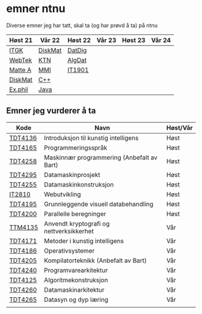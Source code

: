 # emner ntnu

Diverse emner jeg har tatt, skal ta (og har prøvd å ta) på ntnu

| Høst 21                     | Vår 22                    | Høst 22    | Vår 23 | Høst 23 | Vår 24 |
| --------------------------- | ------------------------- | ---------- | ------ | ------- | ------ |
| [ITGK](TDT4109-ITGK/)       | [DiskMat](MA0301-DiskMat) | [DatDig]() |        |         |        |
| [WebTek](IT2805-Webtek/)    | [KTN](TTM4100-KTN)        | [AlgDat]() |        |         |        |
| [Matte A](MA0001-MatteA/)   | [MMI](TDT4180-MMI)        | [IT1901]() |        |         |        |
| [DiskMat](TMA4140-DiskMat/) | [C++](TDT4102-C++)        |            |        |         |        |
| [Ex.phil](EXPH0300-ExPhil/) | [Java](TDT4100-Java)      |            |        |         |        |

## Emner jeg vurderer å ta


| Kode                                                  | Navn                                      | Høst/Vår |
| ----------------------------------------------------- | ----------------------------------------- | -------- |
| [TDT4136](https://www.ntnu.no/studier/emner/TDT4136/) | Introduksjon til kunstig intelligens      | Høst     |
| [TDT4165](https://www.ntnu.no/studier/emner/TDT4165/) | Programmeringsspråk                       | Høst     |
| [TDT4258](https://www.ntnu.no/studier/emner/TDT4258/) | Maskinnær programmering (Anbefalt av Bart)| Høst     |
| [TDT4295](https://www.ntnu.no/studier/emner/TDT4295/) | Datamaskinprosjekt                        | Høst     |
| [TDT4255](https://www.ntnu.no/studier/emner/TDT4255/) | Datamaskinkonstruksjon                    | Høst     |
| [IT2810](https://www.ntnu.no/studier/emner/IT2810)    | Webutvikling                              | Høst     |
| [TDT4195](https://www.ntnu.no/studier/emner/TDT4195/) | Grunnleggende visuell databehandling      | Høst     |
| [TDT4200](https://www.ntnu.no/studier/emner/TDT4200/) | Parallelle beregninger                    | Høst     |
| [TTM4135](https://www.ntnu.no/studier/emner/TTM4135/) | Anvendt kryptografi og nettverksikkerhet  | Vår      |
| [TDT4171](https://www.ntnu.no/studier/emner/TDT4171/) | Metoder i kunstig intelligens             | Vår      |
| [TDT4186](https://www.ntnu.no/studier/emner/TDT4186/) | Operativsystemer                          | Vår      |
| [TDT4205](https://www.ntnu.no/studier/emner/TDT4205/) | Kompilatorteknikk (Anbefalt av Bart)      | Vår      |
| [TDT4240](https://www.ntnu.no/studier/emner/TDT4240/) | Programvarearkitektur                     | Vår      |
| [TDT4125](https://www.ntnu.no/studier/emner/TDT4125/) | Algoritmekonstruksjon                     | Vår      |
| [TDT4260](https://www.ntnu.no/studier/emner/TDT4260/) | Datamaskinarkitektur                      | Vår      |
| [TDT4265](https://www.ntnu.no/studier/emner/TDT4265/) | Datasyn og dyp læring                     | Vår      |
|                                                       |                                           |          |
